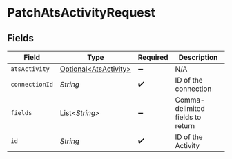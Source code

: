 # PatchAtsActivityRequest


## Fields

| Field                                                        | Type                                                         | Required                                                     | Description                                                  |
| ------------------------------------------------------------ | ------------------------------------------------------------ | ------------------------------------------------------------ | ------------------------------------------------------------ |
| `atsActivity`                                                | [Optional\<AtsActivity>](../../models/shared/AtsActivity.md) | :heavy_minus_sign:                                           | N/A                                                          |
| `connectionId`                                               | *String*                                                     | :heavy_check_mark:                                           | ID of the connection                                         |
| `fields`                                                     | List\<*String*>                                              | :heavy_minus_sign:                                           | Comma-delimited fields to return                             |
| `id`                                                         | *String*                                                     | :heavy_check_mark:                                           | ID of the Activity                                           |